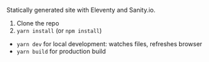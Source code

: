 Statically generated site with Eleventy and Sanity.io.

1. Clone the repo
2. `yarn install` (or `npm install`)

- `yarn dev` for local development: watches files, refreshes browser
- `yarn build` for production build
